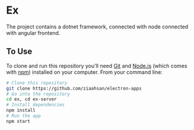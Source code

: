 # Ex

The project contains a dotnet framework, connected with node connected with angular frontend.

## To Use

To clone and run this repository you'll need [Git](https://git-scm.com) and [Node.js](https://nodejs.org/en/download/) (which comes with [npm](http://npmjs.com)) installed on your computer. From your command line:

```bash
# Clone this repository
git clone https://github.com/ziaahsan/electron-apps
# Go into the repository
cd ex, cd ex-server
# Install dependencies
npm install
# Run the app
npm start
```